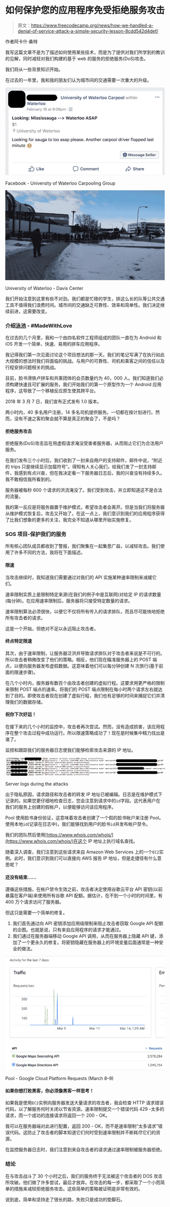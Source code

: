 # 如何保护您的应用程序免受拒绝服务攻击

> 原文：<https://www.freecodecamp.org/news/how-we-handled-a-denial-of-service-attack-a-simple-security-lesson-8cdd542d4def/>

作者阿卡什·桑特

我写这篇文章不是为了描述如何使用某些技术，而是为了提供对我们所学到的教训的见解，同时减轻对我们构建的基于 web 的服务的拒绝服务(DoS)攻击。

我们将从一些背景知识开始。

在过去的一年里，我和我的朋友们认为城市间的交通需要一次重大的升级。

![7Kxbdk5QNFk7sR2BoD7Vb4pxZyOcUTHKEkbI](img/2e8473081f184b1eccb3540c0616d0ea.png)

Facebook - University of Waterloo Carpooling Group

![Sj2NsUg435Ew6fMH78Nr8XsFEJ1siOk1IngG](img/12ac82566fadf68900544e9e4be2e295.png)

University of Waterloo - Davis Center

我们开始注意到这里有些不对劲。我们都是忙碌的学生，排这么长的队等公共交通工具不值得我们浪费时间。城市间的交通缺乏可靠性、效率和简单性。我们决定继续前进，这需要改变。

### **介绍[泳池](http://coming-soon.poolapp.io) - #MadeWithLove**

在过去的几个月里，我和一个由四名软件工程师组成的团队一直在为 Android 和 iOS 开发一个简单、快速、易用的拼车应用程序。

我记得我们第一次见面讨论这个项目想法的那一天。我们的笔记写满了在执行如此大规模的想法时我们将面临的挑战。与用户的可靠性、司机和乘客之间的信任以及行程安排问题相关的挑战。

目前，脸书滑铁卢拼车和共乘团体的会员数量约为 40，000 人。我们知道我们必须构建快速且可扩展的服务。我们开始我们的第一个原型作为一个 Android 应用程序，这导致了一个移植反应原生使其跨平台。

2018 年 3 月 7 日，我们宣布正式发布 1.0 版本。

两小时内，40 多名用户注册，14 多名司机提供服务。一切都在按计划进行。然而，没有不速之客的聚会就不算是真正的聚会了，不是吗？

#### **拒绝服务攻击**

拒绝服务(DoS)攻击旨在用虚假请求淹没受害者服务器，从而阻止它们为合法用户服务。

在我们发布三个小时后，我们收到了一封来自用户的支持邮件，邮件中说，“附近的 trips 只是继续显示加载符号”。得知有人关心我们，给我们发了一封支持邮件，我感到有点兴奋，但在我决定看一下服务器日志后，我的兴奋没有持续多久。我不敢相信我所看到的。

服务器被每秒 600 个请求的洪流淹没了。我们受到攻击，并立即知道这不是合法的流量。

我的第一反应是将服务器置于维护模式，希望攻击者会离开。但是当我们将服务器从维护模式恢复后，攻击又开始了。在这一点上，我们意识到我们的应用程序获得了比我们想象的更多的关注，我完全不知道从哪里开始实施修复。

### **SOS 项目-保护我们的服务**

所有核心团队成员都收到了警报，我们聚集在一起集思广益，以减轻攻击。我们使用了许多不同的方法，我将在下面描述。

#### **限速**

当攻击继续时，我知道我们需要通过对我们的 API 实施某种速率限制来减缓它们。

速率限制实质上是限制特定来源(在我们的例子中是互联网)对给定 IP 的请求数量(每分钟)。在应用速率限制后，服务器将只接受特定数量的请求。

速率限制算法必须很快，以便它不仅将所有传入的请求排队，而且尽可能快地拒绝所有攻击者的请求。

这是一个开始，但绝对不足以永远阻止攻击者。

#### **终点特定限速**

其次，由于速率限制，让服务器泛洪并导致请求排队对于攻击者来说是不可行的。所以攻击者稍微改变了他们的策略。相反，他们现在瞄准服务器上的 POST 端点，以便向服务器发布虚假数据。这意味着他们可以每分钟创建 N 次旅行(基于前面的限速步骤)。

在几个小时内，服务器有数百个由攻击者创建的虚拟行程。这要求用更严格的限制来限制 POST 端点的速率。将我们的 POST 端点限制在每小时两个请求左右就达到了目的。即使攻击者现在创建了虚拟行程，我们也有足够的时间来捕捉它们并清理我们的数据存储。

#### 祝你下次好运！

在接下来的几个小时的监控中，攻击者再次尝试。然而，没有造成损害，该应用程序在整个攻击过程中成功运行。所以限速策略成功了！现在是时候集中精力找出是谁了。

监控和跟踪我们的服务器日志使我们能够检索攻击来源的 IP 地址。

![TiW4P0rOFHPqnq8wGpxgkr2pnNWhj2UowkD8](img/5c9fd75707547c671e3cfa743fcee6de.png)

Server logs during the attacks

出于隐私原因，请求路径和攻击者的转发 IP 地址已被编辑。日志是在维护模式下记录的。如果您更仔细地检查日志，您会注意到请求中的`id`字段。这代表用户在我们的服务上创建的假帐户，以便能够访问该应用程序。

Pool 使用脸书身份验证，这意味着攻击者创建了一个假的脸书帐户来注册 Pool。使用本地`id`(记录在日志中)，我们能够找到用户的脸书`id`并发布帐户禁令。

我们的团队然后使用[https://www.whois.com/whois/](https://www.whois.com/whois/)在这个 IP 地址上执行域名查找。

随着深入调查，我们注意到这些请求来自 Amazon Web Services 上的一个`EC2`实例。此时，我们意识到我们可以直接向 AWS 报告 IP 地址，但是走捷径有什么意思呢？

#### **还没有结束……**

遵循这些措施，在帐户禁令生效之前，攻击者决定使用谷歌云平台 API 密钥(以前暴露在客户端)来使用所有谷歌 API 配额。据估计，在不到一个小时的时间里，有 400 万个请求访问了服务器。

但这只是需要一个简单的修复。

1.  我们首先通过向 API 密钥添加应用级限制来阻止攻击者窃取 Google API 配额的企图。也就是说，只有来自应用程序的请求才能通过。
2.  我们通过在服务器端移动 Google API 调用，从而在服务器上隐藏 API 键，添加了一个更永久的修复。将密钥隐藏在服务器上的环境变量后面通常是一种安全的做法。

![NI6Hhbw5iNboM-KPuzIo9HqUqS641YAA6VZS](img/89d96eeddbd367a63aafe79a78db25c8.png)

Pool - Google Cloud Platform Requests (March 8–9)

#### 如果你想打败黑客，你必须像黑客一样思考！

如果我是使用`EC2`实例向服务器发送大量请求的攻击者，我会检查 HTTP 请求错误代码，以了解服务何时关闭以节省资源。速率限制提交一个错误代码 429 -太多的请求，而一个成功的连接请求将返回一个 200 - OK。

我可以在服务器端对此进行配置，返回 200 - OK，而不是速率限制“太多请求”错误代码。这防止了攻击者的脚本知道它们何时受到速率限制并不断耗尽它们的资源。

在监控服务器日志时，我们注意到来自攻击者的请求通过速率限制被服务器拒绝。

### **结论**

在与攻击战斗了 30 个小时之后，我们的服务终于无法被这个攻击者的 DOS 攻击所攻破。他们做了许多尝试，最后才放弃。在攻击的每一步，都采取了一个小而简单的措施来减轻拒绝服务攻击。这些简单的策略被证明是非常有效的。

说到底，简单和坚持走了很长的路，失败只是成功的垫脚石。